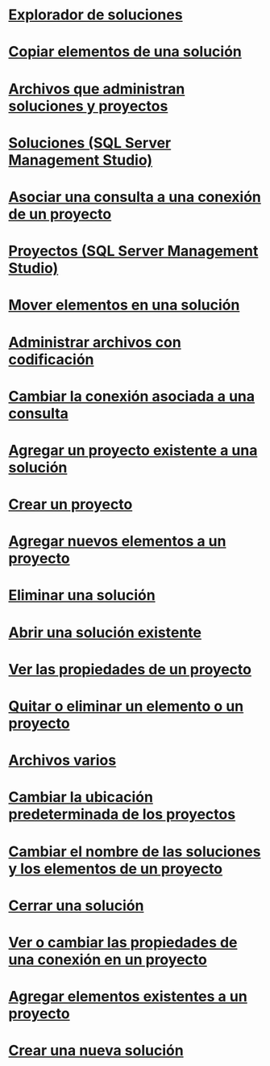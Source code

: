 # [Explorador de soluciones](solution-explorer.md)
# [Copiar elementos de una solución](copy-items-in-a-solution.md)
# [Archivos que administran soluciones y proyectos](files-that-manage-solutions-and-projects.md)
# [Soluciones (SQL Server Management Studio)](solutions-sql-server-management-studio.md)
# [Asociar una consulta a una conexión de un proyecto](associate-a-query-with-a-connection-in-a-project.md)
# [Proyectos (SQL Server Management Studio)](projects-sql-server-management-studio.md)
# [Mover elementos en una solución](move-items-in-a-solution.md)
# [Administrar archivos con codificación](manage-files-with-encoding.md)
# [Cambiar la conexión asociada a una consulta](change-the-connection-associated-with-a-query.md)
# [Agregar un proyecto existente a una solución](add-an-existing-project-to-a-solution.md)
# [Crear un proyecto](create-a-project.md)
# [Agregar nuevos elementos a un proyecto](add-new-items-to-a-project.md)
# [Eliminar una solución](delete-a-solution.md)
# [Abrir una solución existente](open-an-existing-solution.md)
# [Ver las propiedades de un proyecto](view-project-properties.md)
# [Quitar o eliminar un elemento o un proyecto](remove-or-delete-an-item-or-project.md)
# [Archivos varios](miscellaneous-files.md)
# [Cambiar la ubicación predeterminada de los proyectos](change-the-default-location-for-projects.md)
# [Cambiar el nombre de las soluciones y los elementos de un proyecto](rename-solutions-and-project-items.md)
# [Cerrar una solución](close-a-solution.md)
# [Ver o cambiar las propiedades de una conexión en un proyecto](view-or-change-the-properties-of-a-connection-in-a-project.md)
# [Agregar elementos existentes a un proyecto](add-existing-items-to-a-project.md)
# [Crear una nueva solución](create-a-new-solution.md)

